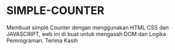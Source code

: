# SIMPLE-COUNTER
Membuat simple Counter dengan menggunakan HTML CSS dan JAVASCRIPT, web ini di buat untuk mengasah DOM dan Logika Pemrograman. Terima Kasih
